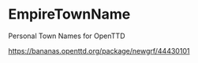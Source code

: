 # EmpireTownName
Personal Town Names for OpenTTD

https://bananas.openttd.org/package/newgrf/44430101
